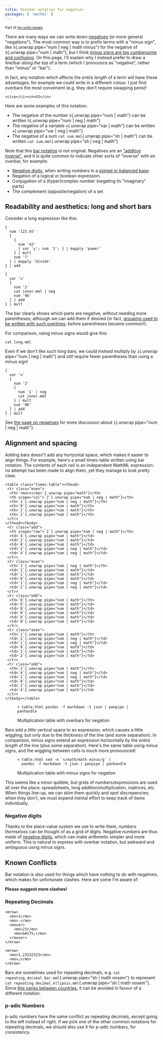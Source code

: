 ```yaml
---
title: Overbar notation for negation
packages: [ 'mathml' ]
---
```


<small>Part of [my units pages](/projects/units)</small>

There are many ways we can write down [negatives](negatives.html) (or more
general "negations"). The most common way is to prefix terms with a "minus
sign", like `5`{.unwrap pipe="num | neg | math minus"} for the negative of
`5`{.unwrap pipe="num | math"}, but I think [minus signs are too cumbersome and
confusing](minus.html). On this page, I'll explain why I instead prefer to draw
a line/bar *along the top* of a term (which I pronounce as "negative", rather
than "minus" or "bar").

In fact, any notation which affects the *entire length* of a term will have
these advantages; for example we could write in a different colour. I just find
overbars the most convenient (e.g. they don't require swapping pens)!

```{pipe="add > sum.mml"}
<ci>p</ci><cn>43</cn>
```

Here are some examples of this notation:

 - The negative of the number `5`{.unwrap pipe="num | math"} can be written
   `5`{.unwrap pipe="num | neg | math"}
 - The negative of a variable `x`{.unwrap pipe="var | math"} can be written
   `x`{.unwrap pipe="var | neg | math"}
 - The negative of a sum `cat sum.mml`{.unwrap pipe="sh | math"} can be written
   `cat sum.mml`{.unwrap pipe="sh | neg | math"}

Note that this [bar notation](https://en.wikipedia.org/wiki/Overline#Math_and_science)
is not original. Negatives are an
["additive inverse"](https://en.wikipedia.org/wiki/Additive_inverse), and it is
quite common to indicate other sorts of "inverse" with an overbar, for example:

 - [Negative digits](negative_digits.html), when writing numbers in a [signed or
   balanced base](https://en.wikipedia.org/wiki/Signed-digit_representation).
 - Negation of a logical or boolean expression.
 - Conjugation of a (hyper)complex number (negating its "imaginary" parts)
 - The complement (opposite/negation) of a set

## Readability and aesthetics: long and short bars ##

Consider a long expression like this:

```{pipe="sh > inner.mml"}
{
  num '123.45'
  {
    {
      num '42'
      { var 'y'; num '2'; } | mapply 'power'
    } | mult
    num '7'
  } | mapply 'divide'
} | add
```

```{.unwrap pipe="sh | tee long.mml | math block"}
{
  var 'x'
  {
    num '2'
    cat inner.mml | neg
    num '96'
  } | add
} | mult
```

The bar clearly shows which parts are negative, without needing more
parentheses; although we can add them if desired (in fact, [grouping used to be
written with such overlines](https://en.wikipedia.org/wiki/Vinculum_(symbol));
before parentheses became common!).

For comparison, using minus signs would give this:

```{.unwrap pipe="sh | math block minus"}
cat long.mml
```

Even if we don't like such long bars, we could instead multiply by
`1`{.unwrap pipe="num | neg | math"} and *still* require fewer parentheses than
using a minus sign!

```{.unwrap pipe="sh | math block"}
{
  var 'x'
  {
    num '2'
    {
      num '1' | neg
      cat inner.mml
    } | mult
    num '96'
  } | add
} | mult
```

See [the page on negatives](negatives.html) for more discussion about
`1`{.unwrap pipe="num | neg | math"}.

## Alignment and spacing ##

Adding bars doesn't add any horizontal space, which makes it easier to align
things. For example, here's a small times-table written using bar notation. The
contents of each cell is an independent MathML expression: no attempt has been
made to align them, yet they manage to look pretty clear.

<style type="text/css">
.times-table {
 border-collapse: collapse;
 margin: auto;
}

.times-table > * > tr > th:first-child {
 border-right:black solid 1px;
}

.times-table > thead > tr > th {
 border-bottom:black solid 1px;
}

.times-table td, .times-table th {
 padding: 0.2em 0.3em;
}
</style>

```{pipe="cat > table.html"}
<table class="times-table"><thead>
 <tr class="even">
  <th>`<mo>×</mo>`{.unwrap pipe="math"}</th>
  <th scope="col">`2`{.unwrap pipe="num | neg | math"}</th>
  <th>`1`{.unwrap pipe="num | neg | math"}</th>
  <th>`0`{.unwrap pipe="num | math"}</th>
  <th>`1`{.unwrap pipe="num | math"}</th>
  <th>`2`{.unwrap pipe="num | math"}</th>
 </tr>
</thead><tbody>
 <tr class="odd">
  <th scope="row">`2`{.unwrap pipe="num | neg | math"}</th>
  <td>`4`{.unwrap pipe="num | math"}</td>
  <td>`2`{.unwrap pipe="num | math"}</td>
  <td>`0`{.unwrap pipe="num | math"}</td>
  <td>`2`{.unwrap pipe="num | neg | math"}</td>
  <td>`4`{.unwrap pipe="num | neg | math"}</td>
 </tr>
 <tr class="even">
  <th>`1`{.unwrap pipe="num | neg | math"}</th>
  <td>`2`{.unwrap pipe="num | math"}</td>
  <td>`1`{.unwrap pipe="num | math"}</td>
  <td>`0`{.unwrap pipe="num | math"}</td>
  <td>`1`{.unwrap pipe="num | neg | math"}</td>
  <td>`2`{.unwrap pipe="num | neg | math"}</td>
 </tr>
 <tr class="odd">
  <th>`0`{.unwrap pipe="num | math"}</th>
  <td>`0`{.unwrap pipe="num | math"}</td>
  <td>`0`{.unwrap pipe="num | math"}</td>
  <td>`0`{.unwrap pipe="num | math"}</td>
  <td>`0`{.unwrap pipe="num | math"}</td>
  <td>`0`{.unwrap pipe="num | math"}</td>
 </tr>
 <tr class="even">
  <th>`1`{.unwrap pipe="num | math"}</th>
  <td>`2`{.unwrap pipe="num | neg | math"}</td>
  <td>`1`{.unwrap pipe="num | neg | math"}</td>
  <td>`0`{.unwrap pipe="num | math"}</td>
  <td>`1`{.unwrap pipe="num | math"}</td>
  <td>`2`{.unwrap pipe="num | math"}</td>
 </tr>
 <tr class="odd">
  <th>`2`{.unwrap pipe="num | math"}</th>
  <td>`4`{.unwrap pipe="num | neg | math"}</td>
  <td>`2`{.unwrap pipe="num | neg | math"}</td>
  <td>`0`{.unwrap pipe="num | math"}</td>
  <td>`2`{.unwrap pipe="num | math"}</td>
  <td>`4`{.unwrap pipe="num | math"}</td>
 </tr>
</tbody></table>
```

<figure>

```{.unwrap pipe="sh"}
< table.html pandoc -f markdown -t json | panpipe | panhandle
```

<figcaption>Multiplication table with overbars for negation</figcaption>
</figure>

Bars add a *little* vertical space to an expression, which causes a little
wiggling; but only due to the *thickness* of the line (and some separation). In
comparison, minus signs extend an expression horizontally by the *entire length*
of the line (plus some separation). Here's the same table using minus signs, and
the wiggling between cells is much more pronounced!

<figure>

```{.unwrap pipe="sh"}
< table.html sed -e 's/math/math minus/g' |
  pandoc -f markdown -t json | panpipe | panhandle
```

<figcaption>Multiplication table with minus signs for negation</figcaption>
</figure>

This seems like a minor quibble, but grids of numbers/expressions are used all
over the place: spreadsheets, long addition/multiplication, matrices, etc. When
things line-up, we can skim them quickly and spot discrepencies; when they
don't, we must expend mental effort to keep track of items individually.

### Negative digits ###

Thanks to the place-value system we use to write them, *numbers themselves* can
be thought of as a grid of digits. Negative numbers are thus made of
[negative digits](negative_digits.html), which can make arithmetic simpler and
more uniform. This is natural to express with overbar notation, but awkward and
ambiguous using minus signs.

## Known Conflicts ##

Bar notation is also used for things which have nothing to do with negatives,
which makes for unfortunate clashes. Here are some I'm aware of:

**Please suggest more clashes!**

### Repeating Decimals ###

```{pipe="cat > repeating_decimal_bar.mml"}
<mrow>
  <mn>1</mn>
  <mo>.</mo>
  <mover>
    <mn>23</mn>
    <mo>&#175;</mo>
  </mover>
</mrow>
```

```{pipe="cat > repeating_decimal_ellipsis.mml"}
<mrow>
  <mn>1.23232323</mn>
  <mo>…</mo>
</mrow>
```

Bars are sometimes used for repeating decimals, e.g.
`cat repeating_decimal_bar.mml`{.unwrap pipe="sh | math nosem"} to represent
`cat repeating_decimal_ellipsis.mml`{.unwrap pipe="sh | math nosem"}. Since
[this varies between
countries](https://en.wikipedia.org/wiki/Repeating_decimal#Notation), it can be
avoided in favour of a different notation.

### p-adic Numbers ###

p-adic numbers have the same conflict as repeating decimals, except going to the
left instead of right. If we pick one of the other common notations for
repeating decimals, we should also use it for p-adic numbers, for consistency.
